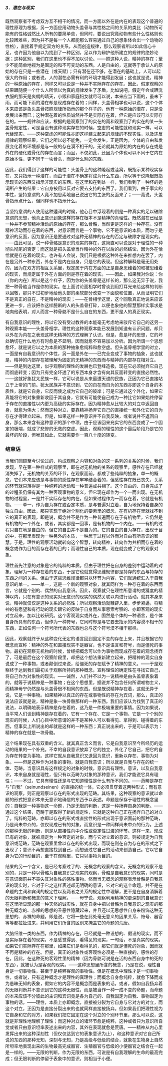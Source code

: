 ##### 3．潜在与现实

既然观察者不考虑双方互不相干的情况，而一方面以外在是内在的表现这个普遍的理性原理为根据，另一方面应用动物头盖骨与其性格之间的关系的类比（动物所可能有的性格诚然比人所有的要简单些，但同时，要说出究竟动物有些什么性格则也比较困难些，因为并不是每一个人都能那么容易通过自己的想象体会出一个动物的性格），直接着手规定双方的关系，从而创造规律，那么观察者所以如此信心十足，也许因为他自以为找到了一种区别，足以作为辩护他所建立的规律的绝妙论据；这种区别，我们在这里也不得不加以讨论。——照这种人说，精神的存在；至少不能简单地视为是固定的和不可变动的东西。人是自由的，这就等于承认人的原始的存在只是一些潜在〔或天赋〕；只有潜在还不够，在潜在的基础上，人可以起很大的作用；或者说，人的潜在必需有利的环境才能得到发展；这也就是说，精神的一种原始的存在，同样又可以说是一种并不实际存在的存在。因此，假定观察的结果跟随便一个什么人所信以为真的规律发生了矛盾，比如说吧，假定年会或晒洗衣服的那天是爽朗的晴天，小贩和家庭妇女就尽可以说，本来应当下雨的，虽未下雨，而可能下雨的潜在却是现成存在着的；同样，头盖骨相学也可以说，这个个体本来应该是象头盖骨按照规律所指示的那个样子的，他有一种原始的潜在，只是没发展出来而已；这种潜在着的性质诚然并不是实际存在着，但它是应该可以实际存在的。——规律和应该，根据的是观察到了的实在的雨和观察到了的实在的某一头盖骨规定性，可是当没有这种现实存在的时候，空虚的可能性就和现实一样，可以代替现实。——这种空虚的可能性亦即这样建立起来的规律的不现实性，以及违反规律的观察结果，它们之所以必不能免，一定会发生，正是因为，个体的自由和发展变化着的环境都是与一般的存在漠不相干的，无论就其为原始的内在的存在或是外在的硬化或骨化的存在而言；而且，不仅如此，还因为个体也可以不同于它内在原始本性，更不同于一块骨头，而是什么别的东西。

因此，我们得到了这样的可能性：头盖骨上的这种隆起或洼窝，既指示某种现实存在，又只指示一种潜在，而由于潜在不确定将成为什么东西，所以等于说隆起既指示现实的东西又指示非现实的东西。在这里和在到处一样，我们看到了一种坏的遁词所产生的结果：它自身被用以反对它要去支持的东西了。我们看到，由于事实的本性，坚持意谓的人竟不加思索地自己说出它的主张的反面来了；——竟说，头盖骨指示点什么，但同样也不指示什么。

当坚持意谓的人使用这种遁词的时候，他心目中浮现着的倒是一种真实的足以破除意谓的思想，他真正意识到象这样的存在根本不是精神的真理性。既然潜在已经是一种并不参预精神活动的原始的存在，那么骨骼，当然更是这样的一种存在。没有精神活动而存在着的东西，对意识而言是一个事物，它不是意识的本质，而勿宁是意识的反面，因为意识正是要通过对这种无精神的存在的否定与破除才是现实的。——由此可见，说一种骨骼是意识的现实的存在，这简直可以说是对于理性的一种彻头彻尾的否定；而这就是把头盖骨当作精神的外在以后的必然结论，因为外在恰恰就是存在着的现实。也许有人会说，我们只是根据这种外在来推想内在罢了，内在是另外一种东西，外在不是内在自身，只是它的表现。但这种解释是毫无用处的，因为在双方的相互关系里，规定属于内在方面的正是自身思维着的和被思维着的现实，而规定属于外在方面的则是存在着的现实。——因此，如果我对你说：你（你的内在）所以是这个样子，因为你的头盖骨是这样长的，那么这无异于说，我把一种骨骼当作是你的现实。在上面讨论面相学时曾谈到用打耳光来给这样的判断以回敬，那只不过初步地给他头部的柔软部分改变一下面貌和位置，从而证明它们不是真正的自在，不是精神的现实；——在骨相学这里，这个回敬真正地说来应该更进一步，应该把作这样臆断的人的头盖骨打碎，以便也象他的智慧那样实事求是地向他表明，对人而言一种骨骼不是什么自在的东西，更不是人的真正现实。

有自我意识的理性，将以它没有受过教养的本能毫无考虑地来驳斥它自己的这另一种观察本能——头盖骨相学。理性的这种观察本能已发展到知道有认识问题，却只以外在为内在之表现这样无精神的方式理解了认识。但是，愈是坏的思想，它的坏处确切在什么地方有时愈是不显明，因而就愈不容易加以分析。因为所谓一个思想愈坏，就是说它以之为本质的那种抽象愈纯粹和愈空虚。但头盖骨相学里的对立，一面是有自我意识的个体性，另一面是外在——已完全变成了事物的抽象，这也就是，精神的内部存在被理解为固定的无精神的东西而与精神的内部存在相对立。——但是到达这里，似乎观察的理性的发展也已登峰造极，现在它必须抛弃它自己而彻底转变；因为只有完全坏透了的东西本身才含有向其反面转变的直接必然性。——这就好象犹太民族一样，它可以说是从来最遭天谴的民族，正因为它已直接站立于上帝的门前。犹太民族并不意识到，它的自在而自为的东西亦即这个自身的本质性，就是它自身，它反而使之成为它自己的彼岸；可是它通过这个外化，如果它真能将它的对象重新收回于其自身，它就有可能使自己成为一种比它如果始终停留于存在的直接性以内更为高级的实际存在。因为精神愈从比较大的对立中返回自身，就愈为伟大；然而这种对立，要靠精神扬弃它自己的直接统一和外化它的自为存在才得建立起来。但是，如果这样一种意识并不自我反映，或者说并不返回自身，那么本来含有这种意识的那个中项，由于应该回来充实它的东西变成了一个固定的极端，就成了悲惨的无救的空虚。因此，观察的理性的这个最后阶段乃是它的最坏的阶段，但唯其如此，它就需要作一百八十度的转变。

### 结束语

当我们回顾至今讨论过的、构成观察之内容和对象的这一系列的关系的时候，我们发现，早在第一种样式的观察里，即在对无机物的关系的观察里，感性存在已经就消失掉了。无机物的关系的环节，在观察面前，都成了些纯粹的抽象，单一的概念，它们本来应该是与事物的感性存在牢牢结合着的，但感性存在既已丧失，关系的环节就只落得是一种纯粹的运动和一种普遍或共相了。这个自由的、自身完成了的过程虽仍保有其为一种客观事物的意义，但它现在却作为一个一而出现。在无机物的过程里，一是并不实际存在的内在，但如果过程作为一而存在着，它就是有机物。——单一，作为自为存在或否定本质，是与普遍对立着，自为地保持着自身的独立自由，因此，那只实现于绝对个别化的要素里的概念，在有机存在里就找不到它的真正的表现，即是说，概念并不是作为一种普遍而存在于有机物里，它仍然是有机物的一个外在，或者，其实都是一回事，是有机物的一个内在。——有机的过程只自在地是自由的，但它的自由并不是自为的。它的自由的自为存在，出现于目的中，在那里表现为一种另外的本质，一种居于过程以外而对自由有所意识的智慧。于是，理性的观察活动就转向这个智慧，转向精神，转向作为共相而存在着的概念或作为目的而存在着的目的；而理性自己的本质，现在就变成了它的观察对象。

理性首先注意的对象是它的纯粹的本质。但由于理性把在自身的差别中运动着的对象，理解为一种存在着的东西，于是它也就觉得思维规律都是持存的东西与持存的东西之间的关系。但由于这些思维规律都只以环节为内容，它们就通统汇入于自我意识的单一。——单一，这是一个新的观察对象，就其同样为一种存在着的东西而言，它就是个别的、偶然的自我意识。因此，观察就只在理性所意谓的或猜度的精神以内，只在有意识的现实对无意识的现实的偶然关联以内进行活动。就其本身来说，精神就仅仅是这种关系的必然性；所以观察活动就鞭辟入里，步步紧逼，将精神的有愿望和有行动的现实跟它的反映于自身而从事思索考察的、亦即客观的现实对立起来，加以比较研究。这个客观现实或外在，固然是个体的一种语言，是个体自身所具有的东西，但作为一种符号，它同时却是与它要去指示的内容漠不相干的东西，正如任何一个符号所代表的东西也总与这个符号漠不相干那样。

因此，观察就终于从这种变化无定的语言回到固定不变的存在上来，并且根据它的概念而宣称：精神的外在和直接现实不是器官，也不是语言和符号，而是僵死的事物。最初在观察无机物的时候，曾经把概念可以作为事物而现成存在着的观念扬弃了，可是最后在这个观察阶段里，却把这个想法重新建立起来，把精神的现实自身说成了一种事物，或者颠倒过来说，给僵死的存在赋予了精神的意义。——于是观察终于达到我们最初关于观察所持的那种概念，宣称理性的确定性在寻找它自己，将自己作为对象性的现实。——诚然，人们并不以为一说精神是由头盖骨表象着的，就等于说精神是一种事物；在这个思想里，据说并不包含任何所谓唯物主义，而精神毋宁仍然是与头盖骨很不相同的东西。但是既说精神存在着，这就无异于说，它是一种事物。如果精神以真正的存在或事物性的存在为宾词，那么，真正的说法应该就是说，精神是象一块骨骼那样的一种东西。我们应该认为找到了真正的说法，以明确地表示精神是存在着的，这乃是一件极端重要的事情。因为如果说，当平常人们谈到精神是存在着的，它有一个存在、它是一个事物、它是一个个别的现实的时候，人们心目中所意谓的并不是某种人可以看得见、拿得到、碰得着的东西，但事实上所说出的却就是这样的一种东西；真正说出来的，于是可以表示为：精神的存在就是一块骨骼。

这个结果现在具有双重的含义。就其真正含义而言，它是自我意识至今所经历的运动的结果的一个补充。不幸的自我意识放弃了它的独立，外化了它自己，把它的自为存在转变为事物。这样它就从自我意识又退回为意识，重新以存在、事物为对象。——但是这种作为对象的事物，就是自我意识；所以就是自我与存在的统一体、范畴。当意识具有这样规定的对象的时候，意识具有理性。意识，以及自我意识，本来自身就是理性，但只有以范畴为对象的那种意识，我们才能说它具有理性；——不过，它具有理性还是与它知道理性是什么有所不同的。——范畴是存在与"自我"（seinundseinen）的直接的统一体，它必须贯穿着这两种形式；而有意识的观察，则正是观察以存在的形式出现的范畴。其结果，这种观察的意识就以命题的形式把意识本来无意识地确信的东西予以表述。命题是保存于理性的概念里的；自我是一种事物这一命题，乃是无限的判断，这是一种扬弃自身的判断。——通过这个结果，范畴于是取得了新的规定性，它就是这种自己正在扬弃自己的对立了。纯粹的范畴，亦即以存在的形式或直接性的形式出现于意识面前的那种范畴，乃是尚未中介的，仅仅现成已有的对象，而意识是一种同样尚未中介的行为。上述的那种无限的判断，则是从直接性向中介性或否定性过渡的环节。这样一来，现成已有的对象，就被规定为一种否定的对象，而与它对立着的意识，则被规定为自我意识或范畴，范畴在观察里曾以存在的形式出现，而现在则在自为存在的形式之下出现了；意识不再想直接找到自己，而想通过它自己的活动来创造自己。它以它自身为它的行动目的，至于在观察里，它只以事物为目的。

结果的另一个含义，是已经考察过了的、无概念的观察的含义。无概念的观察不是别的，只是一种以骨骼为自我意识之现实的观察，骨骼是自我意识的现实，同时是在意识面前并不丧失其对象性的感性事物。然而当无概念的观察表示骨骼是自我意识的现实时，它对于它之这样表述却无明确的意识，它对它的这个命题，并不是在命题的主词和宾词的规定性以及两者之关系的规定性中理解，更不是在自身消解着的无限判断和概念的意义下理解。——毋宁说，观察利用精神的更深刻的自我意识在这里所显现的那一种天然的诚实性，就在自身中把以骨骼为自我意识之现实的那种无概念的、赤裸的思想的丑恶性隐藏起来，并且还以无思想性自身来粉饰这种无思想的、赤裸的命题，即是说，它将一些在此处毫无意义的因果关系、符号、器官等等都拉扯进来，并利用它们所含的区别来掩盖它的命题的荒唐。

大脑纤维一类的东西，作为精神的存在，已经就是一种设想的、假设的现实，而不是实际存在着的现实，不是感觉得到、看得见的现实，一句话，不是真实的现实。如果它们实际存在在那里，如果它们是看得见的，那它们就是僵死的对象，因而就不再是精神的存在。但是，真正的对象性或客观性必须是一种直接的，感性的存在，因此，在这种死的客观性里的精神（因为骨骼可说是在活的东西自身中的死的东西），就被认为是客观的现实。——这种思想里所含的概念，乃是在说，理性自身是一切事物性，甚至于是纯粹客观的事物性。但是在概念中理性才是一切事物性，或者说，只有这种概念才是理性的真理性；而概念自身愈纯粹，就愈下降而成为愚昧无知的表象，假如它的内容不是概念而是表象的话，或者，假如自我扬弃着的无限判断并不意识到它的这种无限性，而是被当作一种一成不变的命题，而命题的本来应该不分彼此的主词和宾词竟是各为自己的、自我固定为自我、事物固定为事物的话。——理性，本质上亦即概念，直接被分裂为它自身与它对方的对立，而这个对立，正因为是直接分裂出来的也就同样直接被扬弃。但如果我们把理性视为它自身和它的对方，如果我们把它固定在这个对立的个别环节里，那么可以说，这就是非理性地理解了理性；而这种对立的诸环节愈是纯粹，这种或者只为意识所自觉或者只由意识坦率表述出来的内容，其外在表现就愈是荒唐。——精神从内心里发挥出来的这种深刻性（但仅仅达到它的表象意识为止），和这种意识对它自己所说的东西的那种无知，深刻与无知，乃是高级与低级的结合，就象在生物身上自然所坦率地表现出来的生物最高完成器官、生殖器官与低级的小便器官之结合在一起是一样的。——无限的判断，作为无限的东西，可说是有自我理解的生命的最高完成；但无限判断的停留于表象中的意识，则相当于小便。